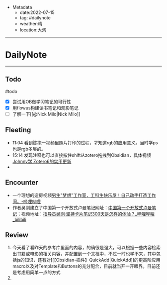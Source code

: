 * Metadata
	* date:2022-07-15
	* tag: #dailynote 
	* weather:晴
	* location:大湾
--- 
# DailyNote
--- 
## Todo
#todo
- [x] 尝试用OB做学习笔记的可行性
- [x] 用flowus构建读书笔记和观影笔记
- [ ] 了解一下[[@Nick Milo|Nick Milo]] 

## Fleeting
- 11:04 看到陈抱一视频里照片打印的过程，才知道rgb的应用意义。当时学ps也是rgb多层的。
- 15:14 发现注释也可以直接按住shift从zotero拖拽到Obsidian，具体视频[Johnny学 Zotero6的实用更新](https://www.bilibili.com/video/BV1MF411x79N?share_source=copy_web)
- 

## Encounter
*  一个理想的造房视频[男生"梦想"工作室，工科生快乐屋！自己动手打造工作间。-哔哩哔哩]( https://b23.tv/nXQKUYb)
* 作者吴刚建立了中国第一个开放式卢曼笔记网址：[中国第一个开放式卢曼笔记](https://www.coachwugang.com)；视频地址：[指导员吴刚·坚持卡片笔记300天是怎样的体验？_哔哩哔哩_bilibili](https://www.bilibili.com/video/BV1gS4y1f7cH?share_source=copy_web) 

## Review
1. 今天看了看昨天的参考库里面的内容，的确很是强大，可以根据一些内容检索出书籍或电影的相关内容，并配置到一个文档中，不过一时也学不来，其中包括js的知识，还有对[[【Obsidian-插件】QuickAdd|QuickAdd]]的更高阶应用macro以及对Template和Buttons的充分配合，目前就当开一开眼界，目前还是考虑用简单一点的方式
2. 